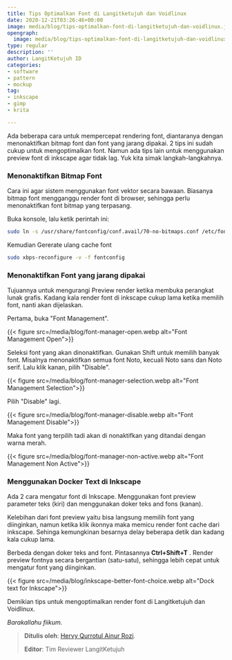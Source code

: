 ```yaml
---
title: Tips Optimalkan Font di Langitketujuh dan Voidlinux
date: 2020-12-21T03:26:46+00:00
image: media/blog/tips-optimalkan-font-di-langitketujuh-dan-voidlinux.jpg
opengraph:
  image: media/blog/tips-optimalkan-font-di-langitketujuh-dan-voidlinux.jpg
type: regular
description: ''
author: LangitKetujuh ID
categories:
- software
- pattern
- mockup
tag:
- inkscape
- gimp
- krita

---
```

Ada beberapa cara untuk mempercepat rendering font, diantaranya dengan menonaktifkan bitmap font dan font yang jarang dipakai. 2 tips ini sudah cukup untuk mengoptimalkan font. Namun ada tips lain untuk menggunakan preview font di inkscape agar tidak lag. Yuk kita simak langkah-langkahnya.

### Menonaktifkan Bitmap Font

Cara ini agar sistem menggunakan font vektor secara bawaan. Biasanya bitmap font mengganggu render font di browser, sehingga perlu menonaktifkan font bitmap yang terpasang.

Buka konsole, lalu ketik perintah ini:

```sh
sudo ln -s /usr/share/fontconfig/conf.avail/70-no-bitmaps.conf /etc/fonts/conf.d/
```

Kemudian Gererate ulang cache font

```sh
sudo xbps-reconfigure -v -f fontconfig
```

### Menonaktifkan Font yang jarang dipakai

Tujuannya untuk mengurangi Preview render ketika membuka perangkat lunak grafis. Kadang kala render font di inkscape cukup lama ketika memilih font, nanti akan dijelaskan.

Pertama, buka "Font Management".

{{< figure src=/media/blog/font-manager-open.webp alt="Font Management Open">}}

Seleksi font yang akan dinonaktifkan. Gunakan Shift untuk memilih banyak font. Misalnya menonaktifkan semua font Noto, kecuali Noto sans dan Noto serif. Lalu klik kanan, pilih "Disable".

{{< figure src=/media/blog/font-manager-selection.webp alt="Font Management Selection">}}

Pilih "Disable" lagi.

{{< figure src=/media/blog/font-manager-disable.webp alt="Font Management Disable">}}

Maka font yang terpilih tadi akan di nonaktifkan yang ditandai dengan warna merah.

{{< figure src=/media/blog/font-manager-non-active.webp alt="Font Management Non Active">}}

### Menggunakan Docker Text di Inkscape

Ada 2 cara mengatur font di Inkscape. Menggunakan font preview parameter teks (kiri) dan menggunakan doker teks and fons (kanan).

Kelebihan dari font preview yaitu bisa langsung memilih font yang diinginkan, namun ketika klik ikonnya maka memicu render font cache dari inkscape. Sehinga kemungkinan besarnya delay beberapa detik dan kadang kala cukup lama.

Berbeda dengan doker teks and font. Pintasannya **Ctrl+Shift+T** . Render preview fontnya secara bergantian (satu-satu), sehingga lebih cepat untuk mengatur font yang diinginkan.

{{< figure src=/media/blog/inkscape-better-font-choice.webp alt="Dock text for Inkscape">}}

Demikian tips untuk mengoptimalkan render font di Langitketujuh dan Voidlinux.

_Barakallahu fiikum._

> **Ditulis oleh**: [Hervy Qurrotul Ainur Rozi](https://t.me/hervyqa).
>
> **Editor**: Tim Reviewer LangitKetujuh
